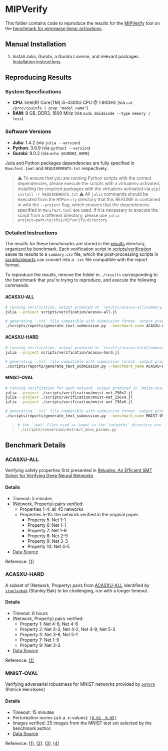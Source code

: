 # MIPVerify

This folder contains code to reproduce the results for the [MIPVerify](https://github.com/vtjeng/MIPVerify.jl) tool on the [benchmark for piecewise linear activations](https://github.com/verivital/vnn-comp/issues/2).

## Manual Installation

  1. Install Julia, Gurobi, a Gurobi License, and relevant packages. [Installation instructions](https://vtjeng.github.io/MIPVerify.jl/v0.2.2/#Installation-1).

## Reproducing Results

### System Specifications

- **CPU**: Intel(R) Core(TM) i5-4300U CPU @ 1.90GHz (via `cat /proc/cpuinfo | grep "model name"`)
- **RAM**: 8 GB, DDR3, 1600 MHz (via `sudo dmidecode --type memory | less`)

### Software Versions

- **Julia**: 1.4.2 (via `julia --version`)
- **Python**: 3.6.9 (via `python3 --version`)
- **Gurobi**: 9.0.2 (via `echo $GUROBI_HOME`)

Julia and Python packages dependencies are fully specified in `Manifest.toml` and `REQUIREMENTS.txt` respectively.

> :warning: To ensure that you are running Python scripts with the correct dependencies, please execute the scripts with a virtualenv activated, installing the required packages with the virtualenv activated via `pip3 install -r REQUIREMENTS.txt`
> :warning: All `julia` commands should be executed from the `MIPVerify` directory that this README is contained in with the `--project` flag, which ensures that the dependencies specified in `Manifest.toml` are used. If it is necessary to execute the script from a different directory, please use `julia --project=path/to/this/MIPVerify/directory`

### Detailed Instructions

The results for these benchmarks are stored in the [results](./results) directory, organized by benchmark. Each verification script in [scripts/verification](./scripts/verification) saves its results to a `summary.csv` file, which the post-processing scripts in [scripts/reports](./scripts/reports) can convert into a `.txt` file compatible with the report format.

To reproduce the results, remove the folder in `./results` corresponding to the benchmark that you're trying to reproduce, and execute the following commands.

#### ACASXU-ALL

```sh
# running verification. output produced at `results/acasxu-all/summary.csv`
julia --project scripts/verification/acasxu-all.jl

# generating `.txt` file compatible with submission format. output produced at `results/acasxu-all.txt`
./scripts/reports/generate_text_submission.py --benchmark_name ACASXU-ALL
```

#### ACASXU-HARD

```sh
# running verification. output produced at `results/acasxu-hard/summary.csv`
julia --project scripts/verification/acasxu-hard.jl

# generating `.txt` file compatible with submission format. output produced at `results/acasxu-hard.txt`
./scripts/reports/generate_text_submission.py --benchmark_name ACASXU-HARD
```

#### MNIST-OVAL

```sh
# running verification for each network. output produced in `mnist-oval` directory.
julia --project ./scripts/verification/mnist-net_256x2.jl
julia --project ./scripts/verification/mnist-net_256x4.jl
julia --project ./scripts/verification/mnist-net_256x6.jl

# generating `.txt` file compatible with submission format. output produced at `results/mnist-oval.txt`
./scripts/reports/generate_text_submission.py --benchmark_name MNIST-OVAL
```

> ```sh
> # the `.mat` files used as input in the `networks` directory are produced by running the script
> `./scripts/conversion/extract_onnx_params.py`
> ```

## Benchmark Details

### ACASXU-ALL

Verifying safety properties first presented in [Reluplex: An Efficient SMT Solver for Verifying Deep Neural Networks](https://arxiv.org/abs/1702.01135)

#### Details

- Timeout: 5 minutes
- (Network, Property) pairs verified:
  - Properties 1-4: all 45 networks
  - Properties 5-10: the network verified in the original paper.
    - Property 5: Net 1-1
    - Property 6: Net 1-1
    - Property 7: Net 1-9
    - Property 8: Net 2-9
    - Property 9: Net 3-3
    - Property 10: Net 4-5
- [Data Source](../benchmark/acasxu)

Reference: [[1]](https://github.com/verivital/vnn-comp/issues/2#issuecomment-659422590)

### ACASXU-HARD

A subset of (Network, Property) pairs from [ACASXU-ALL](ACASXU-ALL) identified by [`stanleybak`](https://github.com/pat676) (Stanley Bak) to be challenging, run with a longer timeout.

#### Details

- Timeout: 6 hours
- (Network, Property) pairs verified:
  - Property 1: Net 4-6, Net 4-8
  - Property 2: Net 3-3, Net 4-2, Net 4-9, Net 5-3
  - Property 3: Net 3-6, Net 5-1
  - Property 7: Net 1-9
  - Property 9: Net 3-3
- [Data Source](../benchmark/acasxu)

Reference: [[1]](https://github.com/verivital/vnn-comp/issues/2#issuecomment-626232303)

### MNIST-OVAL

Verifying adversarial robustness for MNIST networks provided by [`pat676`](https://github.com/pat676) (Patrick Henriksen)

#### Details

- Timeout: 15 minutes
- Perturbation norms (a.k.a. ε-values): [`[0.02, 0.05]`](https://github.com/verivital/vnn-comp/issues/2#issuecomment-644657954)
- Images verified: 25 images from the MNIST test set selected by the benchmark author.
- [Data Source](../mnist/oval)

Reference: [[1]](https://github.com/verivital/vnn-comp/issues/2#issuecomment-627487425), [[2]](https://github.com/verivital/vnn-comp/issues/2#issuecomment-644657954). [[3]](https://github.com/verivital/vnn-comp/issues/2#issuecomment-650565518), [[4]](https://github.com/verivital/vnn-comp/issues/2#issuecomment-656001365)
